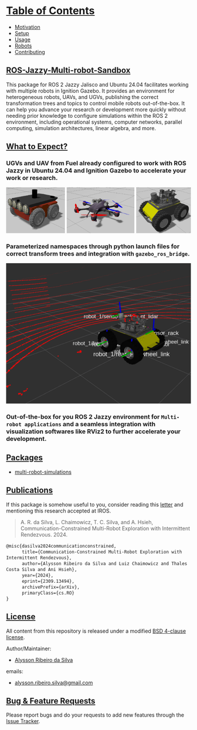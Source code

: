 # [Table of Contents](#table-of-contents)

- [Motivation](docs/motivation.md)
- [Setup](docs/working_environment.md)
- [Usage](docs/usage.md)
- [Robots](docs/robots.md)
- [Contributing](docs/contributing.md)

## [ROS-Jazzy-Multi-robot-Sandbox](#ros-jazzy-multi-robot-sandbox)

This package for ROS 2 Jazzy Jalisco and Ubuntu 24.04 facilitates working with multiple robots in Ignition Gazebo. It provides an environment for heterogeneous robots, UAVs, and UGVs, publishing the correct transformation trees and topics to control mobile robots out-of-the-box. It can help you advance your research or development more quickly without needing prior knowledge to configure simulations within the ROS 2 environment, including operational systems, computer networks, parallel computing, simulation architectures, linear algebra, and more.

## [What to Expect?](#what-to-expect)

### UGVs and UAV from Fuel already configured to work with ROS Jazzy in Ubuntu 24.04 and Ignition Gazebo to accelerate your work or research.

![robots](docs/images/robots_full.png)

### Parameterized namespaces through python launch files for correct transform trees and integration with ```gazebo_ros_bridge```.

![multi](docs/images/husky_rviz.png)

### Out-of-the-box for you ROS 2 Jazzy environment for ```Multi-robot applications``` and a seamless integration with visualization softwares like RViz2 to further accelerate your development.

## [Packages](#packages)

- [multi-robot-simulations](docs/multi-robot-simulations.md)

## [Publications](#publications)

If this package is somehow useful to you, consider reading this [letter](docs/motivation.md) and mentioning this research accepted at IROS.

> A. R. da Silva, L. Chaimowicz, T. C. Silva, and A. Hsieh, Communication-Constrained Multi-Robot Exploration with Intermittent Rendezvous. 2024.

```text
@misc{dasilva2024communicationconstrained,
      title={Communication-Constrained Multi-Robot Exploration with Intermittent Rendezvous}, 
      author={Alysson Ribeiro da Silva and Luiz Chaimowicz and Thales Costa Silva and Ani Hsieh},
      year={2024},
      eprint={2309.13494},
      archivePrefix={arXiv},
      primaryClass={cs.RO}
}
```

## [License](#license)

All content from this repository is released under a modified [BSD 4-clause license](LICENSE).

Author/Maintainer:

- [Alysson Ribeiro da Silva](https://alysson.thegeneralsolution.com/)

emails:

- <alysson.ribeiro.silva@gmail.com>

## [Bug & Feature Requests](#bug--feature-requests)

Please report bugs and do your requests to add new features through the [Issue Tracker](https://github.com/multirobotplayground/Multi-robot-Intermittent-Rendezvous/issues).
